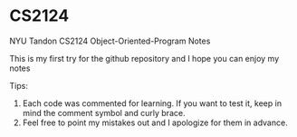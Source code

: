 # CS2124
NYU Tandon CS2124 Object-Oriented-Program Notes

This is my first try for the github repository and I hope you can enjoy my notes


Tips:
  1. Each code was commented for learning. If you want to test it, keep in mind the comment symbol and curly brace. 
  2. Feel free to point my mistakes out and I apologize for them in advance. 
